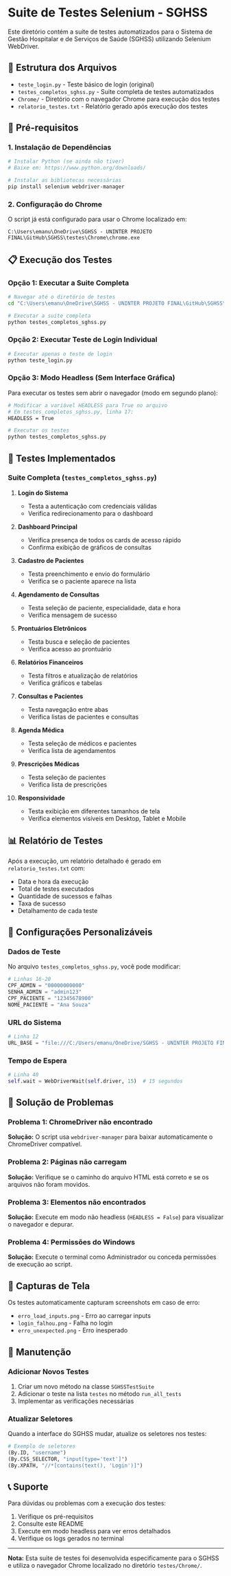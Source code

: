 # Suite de Testes Selenium - SGHSS

Este diretório contém a suite de testes automatizados para o Sistema de Gestão Hospitalar e de Serviços de Saúde (SGHSS) utilizando Selenium WebDriver.

## 📁 Estrutura dos Arquivos

- `teste_login.py` - Teste básico de login (original)
- `testes_completos_sghss.py` - Suite completa de testes automatizados
- `Chrome/` - Diretório com o navegador Chrome para execução dos testes
- `relatorio_testes.txt` - Relatório gerado após execução dos testes

## 🚀 Pré-requisitos

### 1. Instalação de Dependências

```bash
# Instalar Python (se ainda não tiver)
# Baixe em: https://www.python.org/downloads/

# Instalar as bibliotecas necessárias
pip install selenium webdriver-manager
```

### 2. Configuração do Chrome

O script já está configurado para usar o Chrome localizado em:
```
C:\Users\emanu\OneDrive\SGHSS - UNINTER PROJETO FINAL\GitHub\SGHSS\testes\Chrome\chrome.exe
```

## 📋 Execução dos Testes

### Opção 1: Executar a Suite Completa

```bash
# Navegar até o diretório de testes
cd "C:\Users\emanu\OneDrive\SGHSS - UNINTER PROJETO FINAL\GitHub\SGHSS\testes"

# Executar a suite completa
python testes_completos_sghss.py
```

### Opção 2: Executar Teste de Login Individual

```bash
# Executar apenas o teste de login
python teste_login.py
```

### Opção 3: Modo Headless (Sem Interface Gráfica)

Para executar os testes sem abrir o navegador (modo em segundo plano):

```bash
# Modificar a variável HEADLESS para True no arquivo
# Em testes_completos_sghss.py, linha 17:
HEADLESS = True

# Executar os testes
python testes_completos_sghss.py
```

## 🎯 Testes Implementados

### Suite Completa (`testes_completos_sghss.py`)

1. **Login do Sistema**
   - Testa a autenticação com credenciais válidas
   - Verifica redirecionamento para o dashboard

2. **Dashboard Principal**
   - Verifica presença de todos os cards de acesso rápido
   - Confirma exibição de gráficos de consultas

3. **Cadastro de Pacientes**
   - Testa preenchimento e envio do formulário
   - Verifica se o paciente aparece na lista

4. **Agendamento de Consultas**
   - Testa seleção de paciente, especialidade, data e hora
   - Verifica mensagem de sucesso

5. **Prontuários Eletrônicos**
   - Testa busca e seleção de pacientes
   - Verifica acesso ao prontuário

6. **Relatórios Financeiros**
   - Testa filtros e atualização de relatórios
   - Verifica gráficos e tabelas

7. **Consultas e Pacientes**
   - Testa navegação entre abas
   - Verifica listas de pacientes e consultas

8. **Agenda Médica**
   - Testa seleção de médicos e pacientes
   - Verifica lista de agendamentos

9. **Prescrições Médicas**
   - Testa seleção de pacientes
   - Verifica lista de prescrições

10. **Responsividade**
    - Testa exibição em diferentes tamanhos de tela
    - Verifica elementos visíveis em Desktop, Tablet e Mobile

## 📊 Relatório de Testes

Após a execução, um relatório detalhado é gerado em `relatorio_testes.txt` com:

- Data e hora da execução
- Total de testes executados
- Quantidade de sucessos e falhas
- Taxa de sucesso
- Detalhamento de cada teste

## 🔧 Configurações Personalizáveis

### Dados de Teste

No arquivo `testes_completos_sghss.py`, você pode modificar:

```python
# Linhas 16-20
CPF_ADMIN = "00000000000"
SENHA_ADMIN = "admin123"
CPF_PACIENTE = "12345678900"
NOME_PACIENTE = "Ana Souza"
```

### URL do Sistema

```python
# Linha 12
URL_BASE = "file:///C:/Users/emanu/OneDrive/SGHSS - UNINTER PROJETO FINAL/GitHub/SGHSS"
```

### Tempo de Espera

```python
# Linha 40
self.wait = WebDriverWait(self.driver, 15)  # 15 segundos
```

## 🐛 Solução de Problemas

### Problema 1: ChromeDriver não encontrado

**Solução:** O script usa `webdriver-manager` para baixar automaticamente o ChromeDriver compatível.

### Problema 2: Páginas não carregam

**Solução:** Verifique se o caminho do arquivo HTML está correto e se os arquivos não foram movidos.

### Problema 3: Elementos não encontrados

**Solução:** Execute em modo não headless (`HEADLESS = False`) para visualizar o navegador e depurar.

### Problema 4: Permissões do Windows

**Solução:** Execute o terminal como Administrador ou conceda permissões de execução ao script.

## 📸 Capturas de Tela

Os testes automaticamente capturam screenshots em caso de erro:

- `erro_load_inputs.png` - Erro ao carregar inputs
- `login_falhou.png` - Falha no login
- `erro_unexpected.png` - Erro inesperado

## 🔄 Manutenção

### Adicionar Novos Testes

1. Criar um novo método na classe `SGHSSTestSuite`
2. Adicionar o teste na lista `testes` no método `run_all_tests`
3. Implementar as verificações necessárias

### Atualizar Seletores

Quando a interface do SGHSS mudar, atualize os seletores nos testes:

```python
# Exemplo de seletores
(By.ID, "username")
(By.CSS_SELECTOR, "input[type='text']")
(By.XPATH, "//*[contains(text(), 'Login')]")
```

## 📞 Suporte

Para dúvidas ou problemas com a execução dos testes:

1. Verifique os pré-requisitos
2. Consulte este README
3. Execute em modo headless para ver erros detalhados
4. Verifique os logs gerados no terminal

---

**Nota:** Esta suite de testes foi desenvolvida especificamente para o SGHSS e utiliza o navegador Chrome localizado no diretório `testes/Chrome/`.